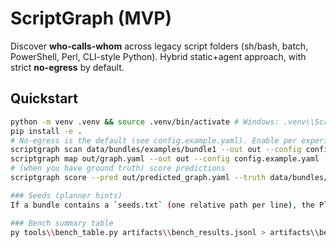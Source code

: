 # ScriptGraph (MVP)

Discover **who-calls-whom** across legacy script folders (sh/bash, batch, PowerShell, Perl, CLI-style Python). Hybrid static+agent approach, with strict **no-egress** by default.

## Quickstart

```bash
python -m venv .venv && source .venv/bin/activate # Windows: .venv\\Scripts\\activate
pip install -e .
# No‑egress is the default (see config.example.yaml). Enable per experiment if needed.
scriptgraph scan data/bundles/examples/bundle1 --out out --config config.example.yaml
scriptgraph map out/graph.yaml --out out --config config.example.yaml
# (when you have ground truth) score predictions
scriptgraph score --pred out/predicted_graph.yaml --truth data/bundles/examples/bundle1/truth.yaml

### Seeds (planner hints)
If a bundle contains a `seeds.txt` (one relative path per line), the Planner/2R will prioritize those files (e.g., `run.sh`, `windows/main.bat`).

### Bench summary table
py tools\\bench_table.py artifacts\\bench_results.jsonl > artifacts\\bench_table.md
```
